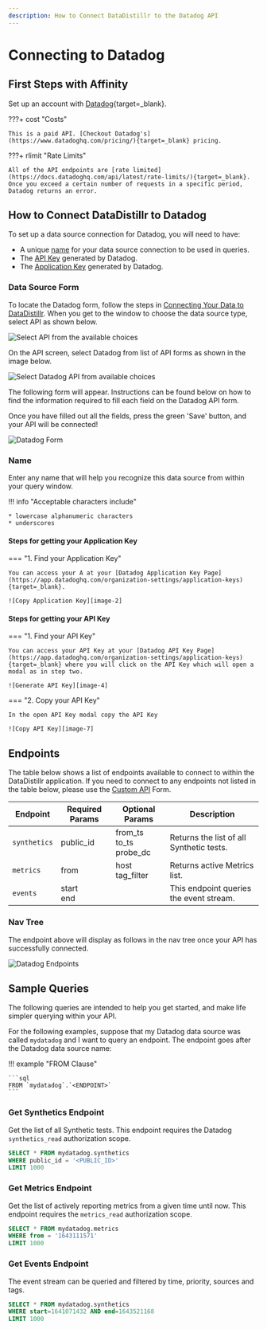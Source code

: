 ```yaml
---
description: How to Connect DataDistillr to the Datadog API
---
```


# Connecting to Datadog

## First Steps with Affinity
Set up an account with [Datadog](https://www.datadoghq.com/){target=_blank}.

???+ cost "Costs"

    This is a paid API. [Checkout Datadog's](https://www.datadoghq.com/pricing/){target=_blank} pricing.


???+ rlimit "Rate Limits"

    All of the API endpoints are [rate limited](https://docs.datadoghq.com/api/latest/rate-limits/){target=_blank}. Once you exceed a certain number of requests in a specific period, Datadog returns an error.

## How to Connect DataDistillr to Datadog
To set up a data source connection for Datadog, you will need to have:

- A unique [name](#name) for your data source connection to be used in queries.
- The [API Key](#steps-for-getting-your-api-key) generated by Datadog.
- The [Application Key](#steps-for-getting-your-application-key) generated by Datadog.



### Data Source Form

To locate the Datadog form, follow the steps in [Connecting Your Data to DataDistillr](../../). When you get to the window to choose the data source type, select API as shown below.&#x20;

![Select API from the available choices][image-5]

On the API screen, select Datadog from list of API forms as shown in the image below.

![Select Datadog API from available choices][image-6]

The following form will appear. Instructions can be found below on how to find the information required to fill each field on the Datadog API form.

Once you have filled out all the fields, press the green 'Save' button, and your API will be connected!

![Datadog Form][image-1]

### Name

Enter any name that will help you recognize this data source from within your query window. &#x20;

!!! info "Acceptable characters include"

    * lowercase alphanumeric characters
    * underscores

#### Steps for getting your Application Key

=== "1. Find your Application Key"

    You can access your A at your [Datadog Application Key Page](https://app.datadoghq.com/organization-settings/application-keys){target=_blank}.
    
    ![Copy Application Key][image-2]


#### Steps for getting your API Key

=== "1. Find your API Key"

    You can access your API Key at your [Datadog API Key Page](https://app.datadoghq.com/organization-settings/application-keys){target=_blank} where you will click on the API Key which will open a modal as in step two.

    ![Generate API Key][image-4]

=== "2. Copy your API Key"

    In the open API Key modal copy the API Key

    ![Copy API Key][image-7]


## Endpoints

The table below shows a list of endpoints available to connect to within the DataDistillr application. If you need to connect to any endpoints not listed in the table below, please use the [Custom API](custom-apis.md) Form.

| Endpoint     | Required Params | Optional  Params             | Description                              |
|--------------|-----------------|------------------------------|------------------------------------------|
| `synthetics` | public_id       | from_ts<br>to_ts<br>probe_dc | Returns the list of all Synthetic tests. |
| `metrics`    | from            | host<br>tag_filter           | Returns active Metrics list.             |
| `events`     | start<br>end    |                              | This endpoint queries the event stream.  |


### Nav Tree

The endpoint above will display as follows in the nav tree once your API has successfully connected.

![Datadog Endpoints][image-3]

## Sample Queries

The following queries are intended to help you get started, and make life simpler querying within your API.

For the following examples, suppose that my Datadog data source was called `mydatadog` and I want to query an endpoint. The endpoint goes after the Datadog data source name:

!!! example "FROM Clause"

    ```sql
    FROM `mydatadog`.`<ENDPOINT>`
    ```

### Get Synthetics Endpoint

Get the list of all Synthetic tests. This endpoint requires the Datadog `synthetics_read` authorization scope.

```sql
SELECT * FROM mydatadog.synthetics
WHERE public_id = '<PUBLIC_ID>'
LIMIT 1000
```

### Get Metrics Endpoint

Get the list of actively reporting metrics from a given time until now. This endpoint requires the `metrics_read` authorization scope.

```sql
SELECT * FROM mydatadog.metrics
WHERE from = '1643111571'
LIMIT 1000
```

### Get Events Endpoint 

The event stream can be queried and filtered by time, priority, sources and tags.

```sql
SELECT * FROM mydatadog.synthetics
WHERE start=1641071432 AND end=1643521168
LIMIT 1000
```


[image-1]: ../../img/api/datadog/datadog-form.png
[image-2]: ../../img/api/datadog/datadog-application-key.png
[image-3]: ../../img/api/datadog/datadog-endpoints.png
[image-4]: ../../img/api/datadog/datadog-api.png
[image-5]: ../../img/api/data-source-wizard-api-light.png
[image-6]: ../../img/api/datadog/datadog-datasource.png
[image-7]: ../../img/api/datadog/datadog-api-copy.png
